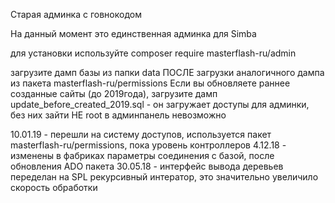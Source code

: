Старая админка с говнокодом

На данный момент это единственная админка для Simba

для установки используйте composer require masterflash-ru/admin

загрузите дамп базы из папки data ПОСЛЕ загрузки аналогичного дампа из пакета masterflash-ru/permissions
Если вы обновляете раннее созданные сайты (до 2019года), загрузите дамп update_before_created_2019.sql - он загружает доступы для админки, без них зайти НЕ root в админпанель невозможно



10.01.19 - перешли на систему доступов, используется пакет masterflash-ru/permissions, пока уровень контроллеров
4.12.18 - изменены в фабриках параметры соединения с базой, после обновления ADO пакета
30.05.18 - интерфейс вывода деревьев переделан на SPL рекурсивный интератор, это значительно увеличило скорость обработки
